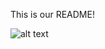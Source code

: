 This is our README!

![alt text](https://travis-ci.org/sergeassaad/bme590hrm.svg?branch=InstHR/to/img.png)
